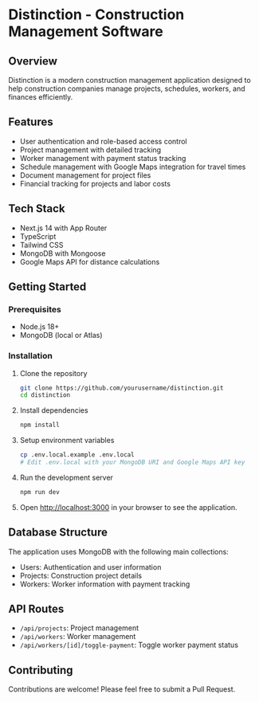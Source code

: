 # Distinction - Construction Management Software

## Overview
Distinction is a modern construction management application designed to help construction companies manage projects, schedules, workers, and finances efficiently.

## Features
- User authentication and role-based access control
- Project management with detailed tracking
- Worker management with payment status tracking
- Schedule management with Google Maps integration for travel times
- Document management for project files
- Financial tracking for projects and labor costs

## Tech Stack
- Next.js 14 with App Router
- TypeScript
- Tailwind CSS
- MongoDB with Mongoose
- Google Maps API for distance calculations

## Getting Started

### Prerequisites
- Node.js 18+
- MongoDB (local or Atlas)

### Installation
1. Clone the repository
   ```bash
   git clone https://github.com/yourusername/distinction.git
   cd distinction
   ```

2. Install dependencies
   ```bash
   npm install
   ```

3. Setup environment variables
   ```bash
   cp .env.local.example .env.local
   # Edit .env.local with your MongoDB URI and Google Maps API key
   ```

4. Run the development server
   ```bash
   npm run dev
   ```

5. Open [http://localhost:3000](http://localhost:3000) in your browser to see the application.

## Database Structure
The application uses MongoDB with the following main collections:
- Users: Authentication and user information
- Projects: Construction project details
- Workers: Worker information with payment tracking

## API Routes
- `/api/projects`: Project management
- `/api/workers`: Worker management
- `/api/workers/[id]/toggle-payment`: Toggle worker payment status

## Contributing
Contributions are welcome! Please feel free to submit a Pull Request.